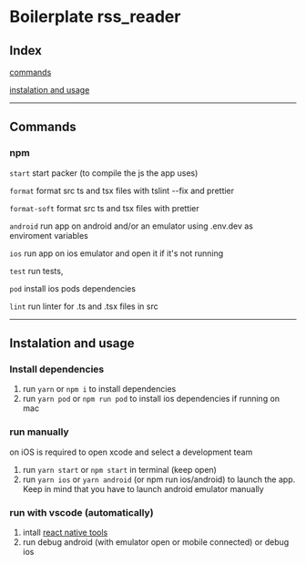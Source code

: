 # Boilerplate rss_reader

## Index

[commands](#Commands)

[instalation and usage](#Instalation-and-usage)

---

## Commands

### npm

`start` start packer (to compile the js the app uses)

`format` format src ts and tsx files with tslint --fix and prettier

`format-soft` format src ts and tsx files with prettier

`android` run app on android and/or an emulator using .env.dev as enviroment variables

`ios` run app on ios emulator and open it if it's not running

`test` run tests,

`pod` install ios pods dependencies

`lint` run linter for .ts and .tsx files in src

---

## Instalation and usage

### Install dependencies

1. run `yarn` or `npm i` to install dependencies
2. run `yarn pod` or `npm run pod` to install ios dependencies if running on mac

### run manually

on iOS is required to open xcode and select a development team

1. run `yarn start` or `npm start` in terminal (keep open)
2. run `yarn ios` or `yarn android` (or npm run ios/android) to launch the app. Keep in mind that you have to launch android emulator manually

### run with vscode (automatically)

1. intall [react native tools](https://marketplace.visualstudio.com/items?itemName=msjsdiag.vscode-react-native)
2. run debug android (with emulator open or mobile connected) or debug ios
